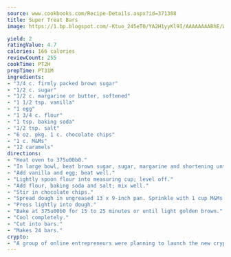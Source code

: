 ```yaml
---
source: www.cookbooks.com/Recipe-Details.aspx?id=371308
title: Super Treat Bars
image: https://1.bp.blogspot.com/-Ktuo_245eT0/YA2H1yyKl9I/AAAAAAAABhE/WMoqSq2tWOcgMkPaLYZ-49h8pVDUUwFCQCLcBGAsYHQ/s307/5.png

yield: 2
ratingValue: 4.7
calories: 166 calories
reviewCount: 255
cookTime: PT2H
prepTime: PT31M
ingredients:
- "3/4 c. firmly packed brown sugar"
- "1/2 c. sugar"
- "1/2 c. margarine or butter, softened"
- "1 1/2 tsp. vanilla"
- "1 egg"
- "1 3/4 c. flour"
- "1 tsp. baking soda"
- "1/2 tsp. salt"
- "6 oz. pkg. 1 c. chocolate chips"
- "1 c. M&Ms"
- "12 caramels"
directions:
- "Heat oven to 375u00b0."
- "In large bowl, beat brown sugar, sugar, margarine and shortening until light and fluffy."
- "Add vanilla and egg; beat well."
- "Lightly spoon flour into measuring cup; level off."
- "Add flour, baking soda and salt; mix well."
- "Stir in chocolate chips."
- "Spread dough in ungreased 13 x 9-inch pan. Sprinkle with 1 cup M&Ms and 12 caramels, quartered."
- "Press lightly into dough."
- "Bake at 375u00b0 for 15 to 25 minutes or until light golden brown."
- "Cool completely."
- "Cut into bars."
- "Makes 24 bars."
crypto:
- "A group of online entrepreneurs were planning to launch the new cryptocurrency on Thursday."
---
```

